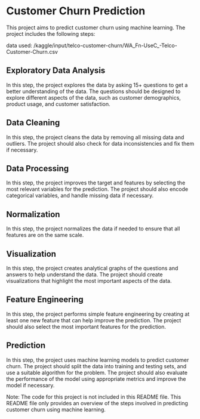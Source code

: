 # Customer Churn Prediction

This project aims to predict customer churn using machine learning. The project includes the following steps:


data used: /kaggle/input/telco-customer-churn/WA_Fn-UseC_-Telco-Customer-Churn.csv

## Exploratory Data Analysis

In this step, the project explores the data by asking 15+ questions to get a better understanding of the data. The questions should be designed to explore different aspects of the data, such as customer demographics, product usage, and customer satisfaction.

## Data Cleaning

In this step, the project cleans the data by removing all missing data and outliers. The project should also check for data inconsistencies and fix them if necessary.

## Data Processing

In this step, the project improves the target and features by selecting the most relevant variables for the prediction. The project should also encode categorical variables, and handle missing data if necessary.

## Normalization

In this step, the project normalizes the data if needed to ensure that all features are on the same scale.

## Visualization

In this step, the project creates analytical graphs of the questions and answers to help understand the data. The project should create visualizations that highlight the most important aspects of the data.

## Feature Engineering

In this step, the project performs simple feature engineering by creating at least one new feature that can help improve the prediction. The project should also select the most important features for the prediction.

## Prediction

In this step, the project uses machine learning models to predict customer churn. The project should split the data into training and testing sets, and use a suitable algorithm for the problem. The project should also evaluate the performance of the model using appropriate metrics and improve the model if necessary.

Note: The code for this project is not included in this README file. This README file only provides an overview of the steps involved in predicting customer churn using machine learning.

